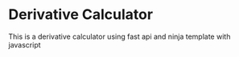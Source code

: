 # Derivative Calculator 
This is a derivative calculator using fast api and ninja template with javascript
